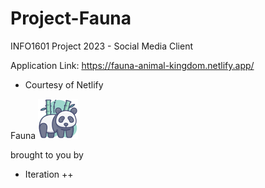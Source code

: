 # Project-Fauna
INFO1601 Project 2023 - Social Media Client

Application Link: https://fauna-animal-kingdom.netlify.app/
- Courtesy of Netlify

Fauna ![fauna_logo](favicon.png)

brought to you by 
- Iteration ++
